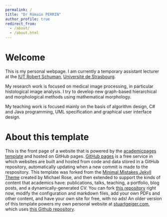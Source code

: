 ```yaml
---
permalink: /
title: "Dr Romain PERRIN"
author_profile: true
redirect_from: 
  - /about/
  - /about.html
---
```


Welcome
======

This is my personal webpage.
I am currently a temporary assistant lecturer at the [IUT Robert Schuman](https://iutrs.unistra.fr/), [Université de Strasbourg](https://www.unistra.fr/).

My research work is focused on medical image processing, in particular histological image analysis.
I try to develop new graph-based hierarchical and morphological methods using mathematical morphology.

My teaching work is focused mainly on the basis of algorithm design, C# and Java programming, UML specification and graphical user interface design.

About this template
======

This is the front page of a website that is powered by the [academicpages template](https://github.com/academicpages/academicpages.github.io) and hosted on GitHub pages. [GitHub pages](https://pages.github.com) is a free service in which websites are built and hosted from code and data stored in a GitHub repository, automatically updating when a new commit is made to the respository. This template was forked from the [Minimal Mistakes Jekyll Theme](https://mmistakes.github.io/minimal-mistakes/) created by Michael Rose, and then extended to support the kinds of content that academics have: publications, talks, teaching, a portfolio, blog posts, and a dynamically-generated CV. You can fork [this repository](https://github.com/academicpages/academicpages.github.io) right now, modify the configuration and markdown files, add your own PDFs and other content, and have your own site for free, with no ads! An older version of this template powers my own personal website at [stuartgeiger.com](http://stuartgeiger.com), which uses [this Github repository](https://github.com/staeiou/staeiou.github.io).
